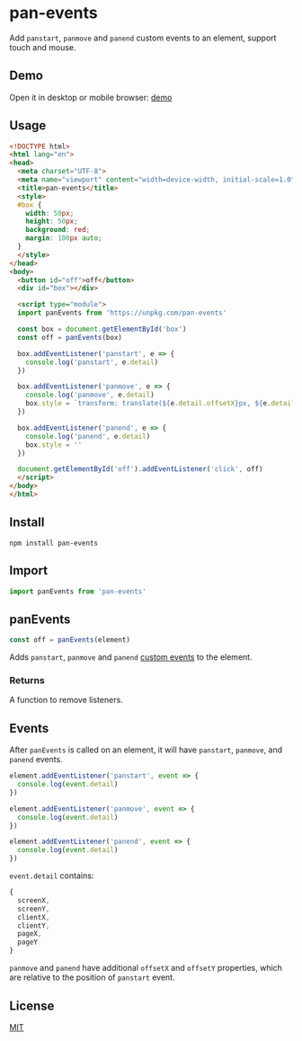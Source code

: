 # pan-events
Add `panstart`, `panmove` and `panend` custom events to an element, support touch and mouse.

## Demo

Open it in desktop or mobile browser: [demo](http://jiangfengming.github.io/pan-events/example.html)

## Usage

```html
<!DOCTYPE html>
<html lang="en">
<head>
  <meta charset="UTF-8">
  <meta name="viewport" content="width=device-width, initial-scale=1.0">
  <title>pan-events</title>
  <style>
  #box {
    width: 50px;
    height: 50px;
    background: red;
    margin: 100px auto;
  }
  </style>
</head>
<body>
  <button id="off">off</button>
  <div id="box"></div>

  <script type="module">
  import panEvents from 'https://unpkg.com/pan-events'

  const box = document.getElementById('box')
  const off = panEvents(box)

  box.addEventListener('panstart', e => {
    console.log('panstart', e.detail)
  })

  box.addEventListener('panmove', e => {
    console.log('panmove', e.detail)
    box.style = `transform: translate(${e.detail.offsetX}px, ${e.detail.offsetY}px)`
  })

  box.addEventListener('panend', e => {
    console.log('panend', e.detail)
    box.style = ''
  })

  document.getElementById('off').addEventListener('click', off)
  </script>
</body>
</html>
```

## Install

```
npm install pan-events
```

## Import

```js
import panEvents from 'pan-events'
```

## panEvents

```js
const off = panEvents(element)
```

Adds `panstart`, `panmove` and `panend` [custom events](https://developer.mozilla.org/en-US/docs/Web/API/CustomEvent)
to the element.

### Returns
A function to remove listeners.

## Events

After `panEvents` is called on an element, it will have `panstart`, `panmove`, and `panend` events.

```js
element.addEventListener('panstart', event => {
  console.log(event.detail)
})

element.addEventListener('panmove', event => {
  console.log(event.detail)
})

element.addEventListener('panend', event => {
  console.log(event.detail)
})
```

`event.detail` contains:

```js
{
  screenX,
  screenY,
  clientX,
  clientY,
  pageX,
  pageY
}
```

`panmove` and `panend` have additional `offsetX` and `offsetY` properties, which are relative to the position of
`panstart` event.

## License
[MIT](LICENSE)